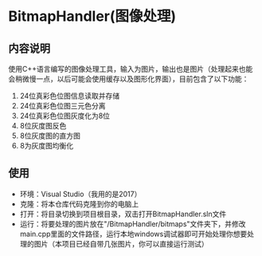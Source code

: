 # BitmapHandler(图像处理)
## 内容说明
使用C++语言编写的图像处理工具，输入为图片，输出也是图片（处理起来也能会稍微慢一点，以后可能会使用缓存以及图形化界面），目前包含了以下功能：
1. 24位真彩色位图信息读取并存储
2. 24位真彩色位图三元色分离
3. 24位真彩色位图灰度化为8位
4. 8位灰度图反色
5. 8位灰度图的直方图
6. 8为灰度图均衡化
## 使用
* 环境：Visual Studio（我用的是2017）<br />
* 克隆：将本仓库代码克隆到你的电脑上<br />
* 打开：将目录切换到项目根目录，双击打开BitmapHandler.sln文件<br />
* 运行：将要处理的图片放在"/BitmapHandler/bitmaps"文件夹下，并修改main.cpp里面的文件路径，运行本地windows调试器即可开始处理你想要处理的图片（本项目已经自带几张图片，你可以直接运行测试）<br />